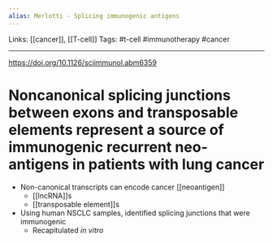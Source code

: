 ```yaml
---
alias: Merlotti - Splicing immunogenic antigens
---
```


Links: [[cancer]], [[T-cell]]
Tags: #t-cell #immunotherapy #cancer

---

https://doi.org/10.1126/sciimmunol.abm6359

# Noncanonical splicing junctions between exons and transposable elements represent a source of immunogenic recurrent neo-antigens in patients with lung cancer

- Non-canonical transcripts can encode cancer [[neoantigen]]
	- [[lncRNA]]s
	- [[transposable element]]s
- Using human NSCLC samples, identified splicing junctions that were immunogenic
	- Recapitulated *in vitro*